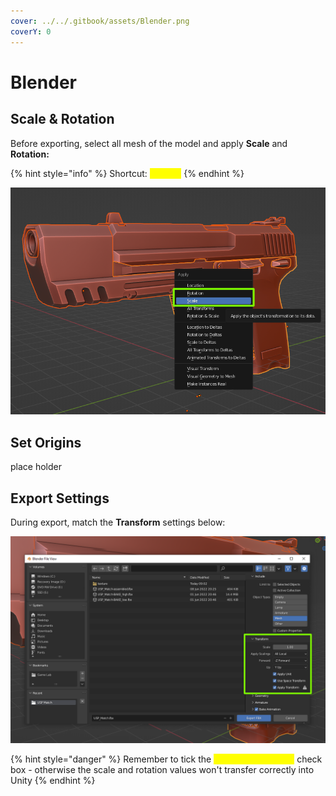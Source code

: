 ```yaml
---
cover: ../../.gitbook/assets/Blender.png
coverY: 0
---
```


# Blender

## Scale & Rotation

Before exporting, select all mesh of the model and apply **Scale** and **Rotation:**

{% hint style="info" %}
Shortcut: <mark style="color:yellow;">Ctrl + A</mark>
{% endhint %}

![click image to enlarge](../../.gitbook/assets/1.png)

## Set Origins

place holder

## Export Settings

During export, match the **Transform** settings below:

![click image to enlarge](../../.gitbook/assets/2.png)

{% hint style="danger" %}
Remember to tick the <mark style="color:yellow;">**"Apply Transform"**</mark> check box - otherwise the scale and rotation values won't transfer correctly into Unity
{% endhint %}
